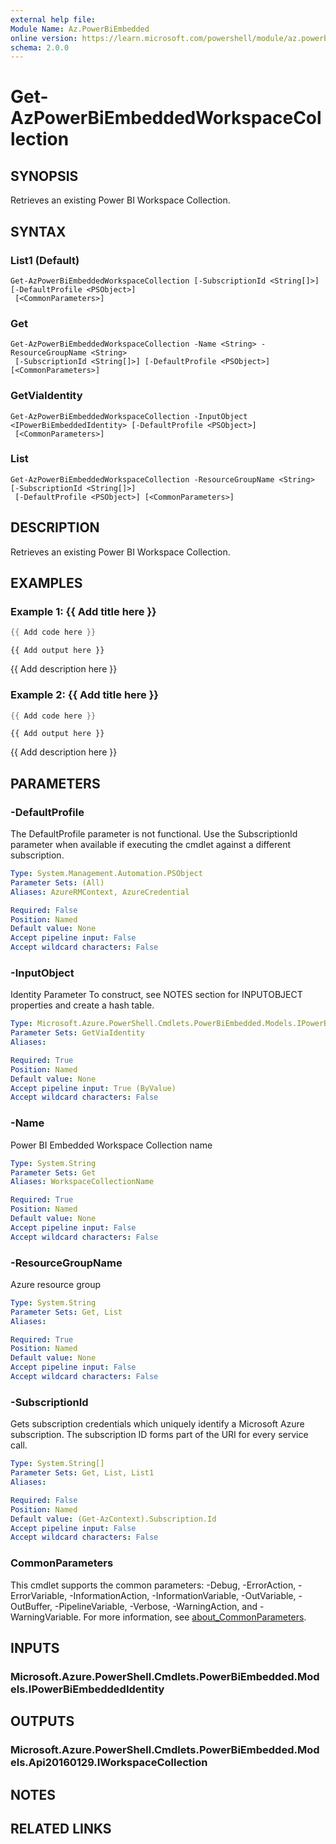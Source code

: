 ```yaml
---
external help file:
Module Name: Az.PowerBiEmbedded
online version: https://learn.microsoft.com/powershell/module/az.powerbiembedded/get-azpowerbiembeddedworkspacecollection
schema: 2.0.0
---
```


# Get-AzPowerBiEmbeddedWorkspaceCollection

## SYNOPSIS
Retrieves an existing Power BI Workspace Collection.

## SYNTAX

### List1 (Default)
```
Get-AzPowerBiEmbeddedWorkspaceCollection [-SubscriptionId <String[]>] [-DefaultProfile <PSObject>]
 [<CommonParameters>]
```

### Get
```
Get-AzPowerBiEmbeddedWorkspaceCollection -Name <String> -ResourceGroupName <String>
 [-SubscriptionId <String[]>] [-DefaultProfile <PSObject>] [<CommonParameters>]
```

### GetViaIdentity
```
Get-AzPowerBiEmbeddedWorkspaceCollection -InputObject <IPowerBiEmbeddedIdentity> [-DefaultProfile <PSObject>]
 [<CommonParameters>]
```

### List
```
Get-AzPowerBiEmbeddedWorkspaceCollection -ResourceGroupName <String> [-SubscriptionId <String[]>]
 [-DefaultProfile <PSObject>] [<CommonParameters>]
```

## DESCRIPTION
Retrieves an existing Power BI Workspace Collection.

## EXAMPLES

### Example 1: {{ Add title here }}
```powershell
{{ Add code here }}
```

```output
{{ Add output here }}
```

{{ Add description here }}

### Example 2: {{ Add title here }}
```powershell
{{ Add code here }}
```

```output
{{ Add output here }}
```

{{ Add description here }}

## PARAMETERS

### -DefaultProfile
The DefaultProfile parameter is not functional.
Use the SubscriptionId parameter when available if executing the cmdlet against a different subscription.

```yaml
Type: System.Management.Automation.PSObject
Parameter Sets: (All)
Aliases: AzureRMContext, AzureCredential

Required: False
Position: Named
Default value: None
Accept pipeline input: False
Accept wildcard characters: False
```

### -InputObject
Identity Parameter
To construct, see NOTES section for INPUTOBJECT properties and create a hash table.

```yaml
Type: Microsoft.Azure.PowerShell.Cmdlets.PowerBiEmbedded.Models.IPowerBiEmbeddedIdentity
Parameter Sets: GetViaIdentity
Aliases:

Required: True
Position: Named
Default value: None
Accept pipeline input: True (ByValue)
Accept wildcard characters: False
```

### -Name
Power BI Embedded Workspace Collection name

```yaml
Type: System.String
Parameter Sets: Get
Aliases: WorkspaceCollectionName

Required: True
Position: Named
Default value: None
Accept pipeline input: False
Accept wildcard characters: False
```

### -ResourceGroupName
Azure resource group

```yaml
Type: System.String
Parameter Sets: Get, List
Aliases:

Required: True
Position: Named
Default value: None
Accept pipeline input: False
Accept wildcard characters: False
```

### -SubscriptionId
Gets subscription credentials which uniquely identify a Microsoft Azure subscription.
The subscription ID forms part of the URI for every service call.

```yaml
Type: System.String[]
Parameter Sets: Get, List, List1
Aliases:

Required: False
Position: Named
Default value: (Get-AzContext).Subscription.Id
Accept pipeline input: False
Accept wildcard characters: False
```

### CommonParameters
This cmdlet supports the common parameters: -Debug, -ErrorAction, -ErrorVariable, -InformationAction, -InformationVariable, -OutVariable, -OutBuffer, -PipelineVariable, -Verbose, -WarningAction, and -WarningVariable. For more information, see [about_CommonParameters](http://go.microsoft.com/fwlink/?LinkID=113216).

## INPUTS

### Microsoft.Azure.PowerShell.Cmdlets.PowerBiEmbedded.Models.IPowerBiEmbeddedIdentity

## OUTPUTS

### Microsoft.Azure.PowerShell.Cmdlets.PowerBiEmbedded.Models.Api20160129.IWorkspaceCollection

## NOTES

## RELATED LINKS

